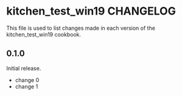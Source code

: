 # kitchen_test_win19 CHANGELOG

This file is used to list changes made in each version of the kitchen_test_win19 cookbook.

## 0.1.0

Initial release.

- change 0
- change 1

